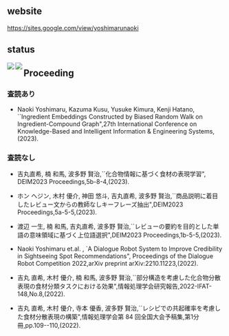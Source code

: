 
## website 

https://sites.google.com/view/yoshimarunaoki

## status

<a href="https://github.com/anuraghazra/github-readme-stats">
  <img align="left" src="https://github-readme-stats.vercel.app/api?username=maru008&count_private=true&show_icons=true&layout=compac"/>
</a>
<a href="https://github.com/anuraghazra/github-readme-stats">
  <img align="left" src="https://github-readme-stats.vercel.app/api/top-langs/?username=maru008"/>
</a>



## Proceeding
### 査読あり
- Naoki Yoshimaru, Kazuma Kusu, Yusuke Kimura, Kenji Hatano, ``Ingredient Embeddings Constructed by Biased Random Walk on Ingredient-Compound Graph",27th International Conference on Knowledge-Based and Intelligent Information & Engineering Systems,(2023).

### 査読なし
- 吉丸直希, 楠 和馬, 波多野 賢治,``化合物情報に基づく食材の表現学習", DEIM2023 Proceedings,5b-8-4,(2023).

- ホン ヘジン, 木村 優介, 神田 悠斗, 吉丸直希, 波多野 賢治,``商品説明に着目したレビュー文からの教師なしキーフレーズ抽出",DEIM2023 Proceedings,5a-5-5,(2023).

- 渡辺 一生, 楠 和馬, 吉丸直希, 波多野 賢治,``レビューの要約を目的とした単語の意味領域に基づく上位語選択",DEIM2023 Proceedings,1b-5-5,(2023).

- Naoki Yoshimaru et.al. , `A Dialogue Robot System to Improve Credibility in Sightseeing Spot Recommendations", Proceedings of the Dialogue Robot Competition 2022,arXiv preprint arXiv:2210.11223,(2022).

- 吉丸 直希, 木村 優介, 楠 和馬, 波多野 賢治,``部分構造を考慮した化合物分散表現の食材分類タスクにおける効果",情報処理学会研究報告,2022-IFAT-148,No.8,(2022).

- 吉丸 直希, 木村 優介, 寺本 優香, 波多野 賢治,``レシピでの共起確率を考慮した食材分散表現の構築",情報処理学会第 84 回全国大会予稿集,第1分冊,pp.109--110,(2022).
